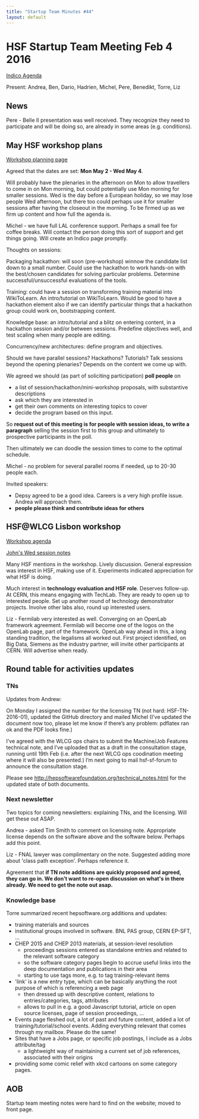 ```yaml
---
title: "Startup Team Minutes #44"
layout: default
---
```


# HSF Startup Team Meeting Feb 4 2016

[Indico Agenda](https://indico.cern.ch/event/493741/)

Present: Andrea, Ben, Dario, Hadrien, Michel, Pere, Benedikt, Torre, Liz

## News

Pere - Belle II presentation was well received.  They recognize they need to participate and will be doing so, are already in some areas (e.g. conditions). 

## May HSF workshop plans

[Workshop planning page](https://docs.google.com/document/d/1IDVf860BB_qujt9EmsuxjO8Kv13sf5WhOtg9DV_4DGM/edit#heading=h.1vgw5hq1cv17)

Agreed that the dates are set: **Mon May 2 - Wed May 4**.

Will probably have the plenaries in the afternoon on Mon to allow travellers to come in on Mon morning, but could potentially use Mon morning for smaller sessions. Wed is the day before a European holiday, so we may lose people Wed afternoon, but there too could perhaps use it for smaller sessions after having the closeout in the morning. To be firmed up as we firm up content and how full the agenda is.

Michel - we have full LAL conference support. Perhaps a small fee for coffee breaks. Will contact the person doing this sort of support and get things going. Will create an Indico page promptly.

Thoughts on sessions:

Packaging hackathon: will soon (pre-workshop) winnow the candidate list down to a small number. Could use the hackathon to work hands-on with the best/chosen candidates for solving particular problems. Determine successful/unsuccessful evaluations of the tools. 

Training: could have a session on transforming training material into WikiToLearn. An intro/tutorial on WikiToLearn. Would be good to have a hackathon element also if we can identify particular things that a hackathon group could work on, bootstrapping content.

Knowledge base: an intro/tutorial and a blitz on entering content, in a hackathon session and/or between sessions. Predefine objectives well, and test scaling when many people are editing.

Concurrency/new architectures: define program and objectives.

Should we have parallel sessions? Hackathons? Tutorials? Talk sessions beyond the opening plenaries? Depends on the content we come up with.

We agreed we should (as part of soliciting participation) **poll people** on

- a list of session/hackathon/mini-workshop proposals, with substantive descriptions
- ask which they are interested in
- get their own comments on interesting topics to cover
- decide the program based on this input.

So **request out of this meeting is for people with session ideas, to write a paragraph** selling the session first to this group and ultimately to prospective participants in the poll.

Then ultimately we can doodle the session times to come to the optimal schedule. 

Michel - no problem for several parallel rooms if needed, up to 20-30 people each.

Invited speakers:

- Depsy agreed to be a good idea. Careers is a very high profile issue. Andrea will approach them.
- **people please think and contribute ideas for others**

## HSF@WLCG Lisbon workshop

[Workshop agenda](https://indico.cern.ch/event/433164/other-view?view=standard)

[John's Wed session notes](https://indico.cern.ch/event/433164/contributions/1930237/note/)

Many HSF mentions in the workshop. Lively discussion. General expression was interest in HSF, making use of it. Experiments indicated appreciation for what HSF is doing. 

Much interest in **technology evaluation and HSF role**. Deserves follow-up. At CERN, this means engaging with TechLab. They are ready to open up to interested people. Set up another round of technology demonstrator projects. Involve other labs also, round up interested users.

Liz - Fermilab very interested as well. Converging on an OpenLab framework agreement. Fermilab will become one of the logos on the OpenLab page, part of the framework. OpenLab way ahead in this, a long standing tradition, the legalisms all worked out. First project identified, on Big Data, Siemens as the industry partner, will invite other participants at CERN. Will advertise when ready.

## Round table for activities updates

### TNs

Updates from Andrew:

On Monday I assigned the number for the licensing TN (not hard: HSF-TN-2016-01), updated the GitHub directory and mailed Michel (I’ve updated the document now too, please let me know if there’s any problem: pdflatex ran ok and the PDF looks fine.)

I’ve agreed with the WLCG ops chairs to submit the Machine/Job Features technical note, and I’ve uploaded that as a draft in the consultation stage, running until 19th Feb (i.e.  after the next WLCG ops coodination meeting where it will also be presented.) I’m next going to mail hsf-sf-forum to announce the consultation stage.

Please see <http://hepsoftwarefoundation.org/technical_notes.html> for the updated state of both documents.

### Next newsletter

Two topics for coming newsletters: explaining TNs, and the licensing. Will get these out ASAP.

Andrea - asked Tim Smith to comment on licensing note. Appropriate license depends on the software above and the software below. Perhaps add this point. 

Liz - FNAL lawyer was complimentary on the note. Suggested adding more about 'class path exception'. Perhaps reference it.

Agreement that **if TN note additions are quickly proposed and agreed, they can go in. We don't want to re-open discussion on what's in there already. We need to get the note out asap.**

### Knowledge base

Torre summarized recent hepsoftware.org additions and updates:

- training materials and sources
- institutional groups involved in software. BNL PAS group, CERN EP-SFT, ...
- CHEP 2015 and CHEP 2013 materials, at session-level resolution
    - proceedings sessions entered as standalone entries and related to the relevant software category
    - so the software category pages begin to accrue useful links into the deep documentation and publications in their area
    - starting to use tags more, e.g. to tag training-relevant items
- 'link' is a new entry type, which can be basically anything the root purpose of which is referencing a web page
    - then dressed up with descriptive content, relations to entries/categories, tags, attributes
    - allows to pull in e.g. a good Javascript tutorial, article on open source licenses, page of session proceedings, ...
- Events page fleshed out, a lot of past and future content, added a lot of training/tutorial/school events. Adding everything relevant that comes through my mailbox. Please do the same!
- Sites that have a Jobs page, or specific job postings, I include as a Jobs attribute/tag
    - a lightweight way of maintaining a current set of job references, associated with their origins
- providing some comic relief with xkcd cartoons on some category pages.

## AOB

Startup team meeting notes were hard to find on the website; moved to front page.

